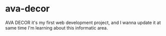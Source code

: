 # ava-decor
AVA DECOR it's my first web development project, and I wanna update it at same time I'm learning about this informatic area. 
